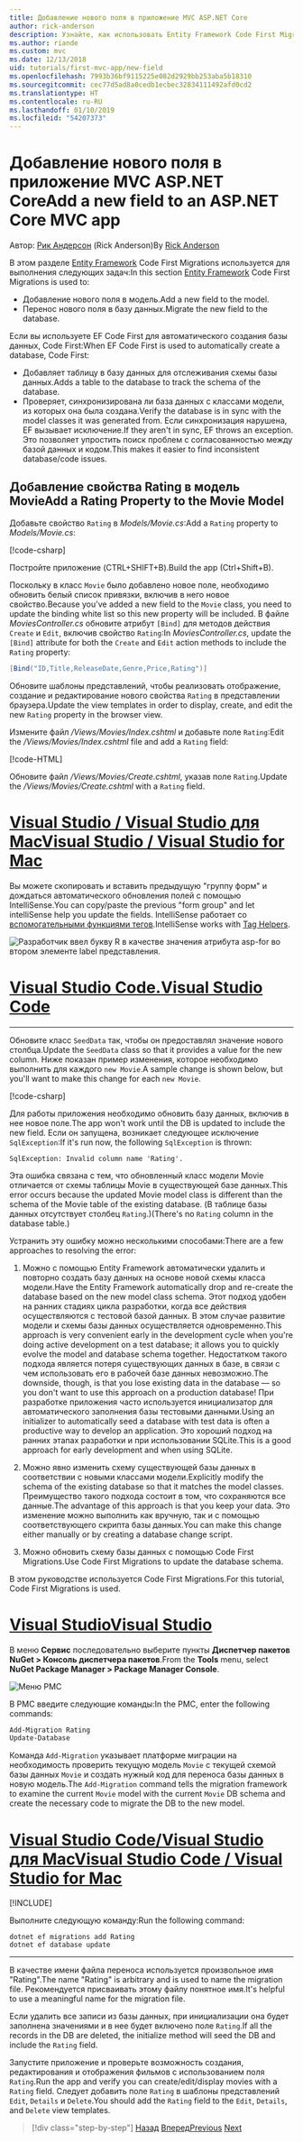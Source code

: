 ```yaml
---
title: Добавление нового поля в приложение MVC ASP.NET Core
author: rick-anderson
description: Узнайте, как использовать Entity Framework Code First Migrations для добавления нового поля к модели и переноса этого изменения в базу данных.
ms.author: riande
ms.custom: mvc
ms.date: 12/13/2018
uid: tutorials/first-mvc-app/new-field
ms.openlocfilehash: 7993b36bf9115225e082d2929bb253aba5b18310
ms.sourcegitcommit: cec77d5ad8a0cedb1ecbec32834111492afd0cd2
ms.translationtype: HT
ms.contentlocale: ru-RU
ms.lasthandoff: 01/10/2019
ms.locfileid: "54207373"
---
```

# <a name="add-a-new-field-to-an-aspnet-core-mvc-app"></a><span data-ttu-id="30470-103">Добавление нового поля в приложение MVC ASP.NET Core</span><span class="sxs-lookup"><span data-stu-id="30470-103">Add a new field to an ASP.NET Core MVC app</span></span>

<span data-ttu-id="30470-104">Автор: [Рик Андерсон](https://twitter.com/RickAndMSFT) (Rick Anderson)</span><span class="sxs-lookup"><span data-stu-id="30470-104">By [Rick Anderson](https://twitter.com/RickAndMSFT)</span></span>

<span data-ttu-id="30470-105">В этом разделе [Entity Framework](/ef/core/get-started/aspnetcore/new-db) Code First Migrations используется для выполнения следующих задач:</span><span class="sxs-lookup"><span data-stu-id="30470-105">In this section [Entity Framework](/ef/core/get-started/aspnetcore/new-db) Code First Migrations is used to:</span></span>

* <span data-ttu-id="30470-106">Добавление нового поля в модель.</span><span class="sxs-lookup"><span data-stu-id="30470-106">Add a new field to the model.</span></span>
* <span data-ttu-id="30470-107">Перенос нового поля в базу данных.</span><span class="sxs-lookup"><span data-stu-id="30470-107">Migrate the new field to the database.</span></span>

<span data-ttu-id="30470-108">Если вы используете EF Code First для автоматического создания базы данных, Code First:</span><span class="sxs-lookup"><span data-stu-id="30470-108">When EF Code First is used to automatically create a database, Code First:</span></span>

* <span data-ttu-id="30470-109">Добавляет таблицу в базу данных для отслеживания схемы базы данных.</span><span class="sxs-lookup"><span data-stu-id="30470-109">Adds a table to the database to  track the schema of the database.</span></span>
* <span data-ttu-id="30470-110">Проверяет, синхронизирована ли база данных с классами модели, из которых она была создана.</span><span class="sxs-lookup"><span data-stu-id="30470-110">Verify the database is in sync with the model classes it was generated from.</span></span> <span data-ttu-id="30470-111">Если синхронизация нарушена, EF вызывает исключение.</span><span class="sxs-lookup"><span data-stu-id="30470-111">If they aren't in sync, EF throws an exception.</span></span> <span data-ttu-id="30470-112">Это позволяет упростить поиск проблем с согласованностью между базой данных и кодом.</span><span class="sxs-lookup"><span data-stu-id="30470-112">This makes it easier to find inconsistent database/code issues.</span></span>

## <a name="add-a-rating-property-to-the-movie-model"></a><span data-ttu-id="30470-113">Добавление свойства Rating в модель Movie</span><span class="sxs-lookup"><span data-stu-id="30470-113">Add a Rating Property to the Movie Model</span></span>

<span data-ttu-id="30470-114">Добавьте свойство `Rating` в *Models/Movie.cs*:</span><span class="sxs-lookup"><span data-stu-id="30470-114">Add a `Rating` property to *Models/Movie.cs*:</span></span>

[!code-csharp[](~/tutorials/first-mvc-app/start-mvc/sample/MvcMovie22/Models/MovieDateRating.cs?highlight=13&name=snippet)]

<span data-ttu-id="30470-115">Постройте приложение (CTRL+SHIFT+B).</span><span class="sxs-lookup"><span data-stu-id="30470-115">Build the app (Ctrl+Shift+B).</span></span>

<span data-ttu-id="30470-116">Поскольку в класс `Movie` было добавлено новое поле, необходимо обновить белый список привязки, включив в него новое свойство.</span><span class="sxs-lookup"><span data-stu-id="30470-116">Because you've added a new field to the `Movie` class, you need to update the binding white list so this new property will be included.</span></span> <span data-ttu-id="30470-117">В файле *MoviesController.cs* обновите атрибут `[Bind]` для методов действия `Create` и `Edit`, включив свойство `Rating`:</span><span class="sxs-lookup"><span data-stu-id="30470-117">In *MoviesController.cs*, update the `[Bind]` attribute for both the `Create` and `Edit` action methods to include the `Rating` property:</span></span>

```csharp
[Bind("ID,Title,ReleaseDate,Genre,Price,Rating")]
   ```

<span data-ttu-id="30470-118">Обновите шаблоны представлений, чтобы реализовать отображение, создание и редактирование нового свойства `Rating` в представлении браузера.</span><span class="sxs-lookup"><span data-stu-id="30470-118">Update the view templates in order to display, create, and edit the new `Rating` property in the browser view.</span></span>

<span data-ttu-id="30470-119">Измените файл */Views/Movies/Index.cshtml* и добавьте поле `Rating`:</span><span class="sxs-lookup"><span data-stu-id="30470-119">Edit the */Views/Movies/Index.cshtml* file and add a `Rating` field:</span></span>

[!code-HTML[](~/tutorials/first-mvc-app/start-mvc/sample/MvcMovie22/Views/Movies/IndexGenreRating.cshtml?highlight=16,38&range=24-64)]

<span data-ttu-id="30470-120">Обновите файл */Views/Movies/Create.cshtml*, указав поле `Rating`.</span><span class="sxs-lookup"><span data-stu-id="30470-120">Update the */Views/Movies/Create.cshtml* with a `Rating` field.</span></span>

<!-- VS -------------------------->
# <a name="visual-studio--visual-studio-for-mactabvisual-studiovisual-studio-mac"></a>[<span data-ttu-id="30470-121">Visual Studio / Visual Studio для Mac</span><span class="sxs-lookup"><span data-stu-id="30470-121">Visual Studio / Visual Studio for Mac</span></span>](#tab/visual-studio+visual-studio-mac)

<span data-ttu-id="30470-122">Вы можете скопировать и вставить предыдущую "группу форм" и дождаться автоматического обновления полей с помощью IntelliSense.</span><span class="sxs-lookup"><span data-stu-id="30470-122">You can copy/paste the previous "form group" and let intelliSense help you update the fields.</span></span> <span data-ttu-id="30470-123">IntelliSense работает со [вспомогательными функциями тегов](xref:mvc/views/tag-helpers/intro).</span><span class="sxs-lookup"><span data-stu-id="30470-123">IntelliSense works with [Tag Helpers](xref:mvc/views/tag-helpers/intro).</span></span>

![Разработчик ввел букву R в качестве значения атрибута asp-for во втором элементе label представления.](new-field/_static/cr.png)

<!-- Code -------------------------->
# <a name="visual-studio-codetabvisual-studio-code"></a>[<span data-ttu-id="30470-127">Visual Studio Code.</span><span class="sxs-lookup"><span data-stu-id="30470-127">Visual Studio Code</span></span>](#tab/visual-studio-code)
<!-- This tab intentionally left blank. -->
---  
<!-- End of VS tabs -->

<span data-ttu-id="30470-128">Обновите класс `SeedData` так, чтобы он предоставлял значение нового столбца.</span><span class="sxs-lookup"><span data-stu-id="30470-128">Update the `SeedData` class so that it provides a value for the new column.</span></span> <span data-ttu-id="30470-129">Ниже показан пример изменения, которое необходимо выполнить для каждого `new Movie`.</span><span class="sxs-lookup"><span data-stu-id="30470-129">A sample change is shown below, but you'll want to make this change for each `new Movie`.</span></span>

[!code-csharp[](start-mvc/sample/MvcMovie/Models/SeedDataRating.cs?name=snippet1&highlight=6)]

<span data-ttu-id="30470-130">Для работы приложения необходимо обновить базу данных, включив в нее новое поле.</span><span class="sxs-lookup"><span data-stu-id="30470-130">The app won't work until the DB is updated to include the new field.</span></span> <span data-ttu-id="30470-131">Если он запущена, возникает следующее исключение `SqlException`:</span><span class="sxs-lookup"><span data-stu-id="30470-131">If it's run now, the following `SqlException` is thrown:</span></span>

`SqlException: Invalid column name 'Rating'.`

<span data-ttu-id="30470-132">Эта ошибка связана с тем, что обновленный класс модели Movie отличается от схемы таблицы Movie в существующей базе данных.</span><span class="sxs-lookup"><span data-stu-id="30470-132">This error occurs because the updated Movie model class is different than the schema of the Movie table of the existing database.</span></span> <span data-ttu-id="30470-133">(В таблице базы данных отсутствует столбец `Rating`.)</span><span class="sxs-lookup"><span data-stu-id="30470-133">(There's no `Rating` column in the database table.)</span></span>

<span data-ttu-id="30470-134">Устранить эту ошибку можно несколькими способами:</span><span class="sxs-lookup"><span data-stu-id="30470-134">There are a few approaches to resolving the error:</span></span>

1. <span data-ttu-id="30470-135">Можно с помощью Entity Framework автоматически удалить и повторно создать базу данных на основе новой схемы класса модели.</span><span class="sxs-lookup"><span data-stu-id="30470-135">Have the Entity Framework automatically drop and re-create the database based on the new model class schema.</span></span> <span data-ttu-id="30470-136">Этот подход удобен на ранних стадиях цикла разработки, когда все действия осуществляются с тестовой базой данных. В этом случае развитие модели и схемы базы данных осуществляется одновременно.</span><span class="sxs-lookup"><span data-stu-id="30470-136">This approach is very convenient early in the development cycle when you're doing active development on a test database; it allows you to quickly evolve the model and database schema together.</span></span> <span data-ttu-id="30470-137">Недостатком такого подхода является потеря существующих данных в базе, в связи с чем использовать его в рабочей базе данных невозможно.</span><span class="sxs-lookup"><span data-stu-id="30470-137">The downside, though, is that you lose existing data in the database — so you don't want to use this approach on a production database!</span></span> <span data-ttu-id="30470-138">При разработке приложения часто используется инициализатор для автоматического заполнения базы тестовыми данными.</span><span class="sxs-lookup"><span data-stu-id="30470-138">Using an initializer to automatically seed a database with test data is often a productive way to develop an application.</span></span> <span data-ttu-id="30470-139">Это хороший подход на ранних этапах разработки и при использовании SQLite.</span><span class="sxs-lookup"><span data-stu-id="30470-139">This is a good approach for early development and when using SQLite.</span></span>

2. <span data-ttu-id="30470-140">Можно явно изменить схему существующей базы данных в соответствии с новыми классами модели.</span><span class="sxs-lookup"><span data-stu-id="30470-140">Explicitly modify the schema of the existing database so that it matches the model classes.</span></span> <span data-ttu-id="30470-141">Преимущество такого подхода состоит в том, что сохраняются все данные.</span><span class="sxs-lookup"><span data-stu-id="30470-141">The advantage of this approach is that you keep your data.</span></span> <span data-ttu-id="30470-142">Это изменение можно выполнить как вручную, так и с помощью соответствующего скрипта базы данных.</span><span class="sxs-lookup"><span data-stu-id="30470-142">You can make this change either manually or by creating a database change script.</span></span>

3. <span data-ttu-id="30470-143">Можно обновить схему базы данных с помощью Code First Migrations.</span><span class="sxs-lookup"><span data-stu-id="30470-143">Use Code First Migrations to update the database schema.</span></span>

<span data-ttu-id="30470-144">В этом руководстве используется Code First Migrations.</span><span class="sxs-lookup"><span data-stu-id="30470-144">For this tutorial, Code First Migrations is used.</span></span>

<!-- VS -------------------------->
# <a name="visual-studiotabvisual-studio"></a>[<span data-ttu-id="30470-145">Visual Studio</span><span class="sxs-lookup"><span data-stu-id="30470-145">Visual Studio</span></span>](#tab/visual-studio)

<span data-ttu-id="30470-146">В меню **Сервис** последовательно выберите пункты **Диспетчер пакетов NuGet > Консоль диспетчера пакетов**.</span><span class="sxs-lookup"><span data-stu-id="30470-146">From the **Tools** menu, select **NuGet Package Manager > Package Manager Console**.</span></span>

  ![Меню PMC](adding-model/_static/pmc.png)

<span data-ttu-id="30470-148">В PMC введите следующие команды:</span><span class="sxs-lookup"><span data-stu-id="30470-148">In the PMC, enter the following commands:</span></span>

```powershell
Add-Migration Rating
Update-Database
```

<span data-ttu-id="30470-149">Команда `Add-Migration` указывает платформе миграции на необходимость проверить текущую модель `Movie` с текущей схемой базы данных `Movie` и создать нужный код для переноса базы данных в новую модель.</span><span class="sxs-lookup"><span data-stu-id="30470-149">The `Add-Migration` command tells the migration framework to examine the current `Movie` model with the current `Movie` DB schema and create the necessary code to migrate the DB to the new model.</span></span>

# <a name="visual-studio-code--visual-studio-for-mactabvisual-studio-codevisual-studio-mac"></a>[<span data-ttu-id="30470-150">Visual Studio Code/Visual Studio для Mac</span><span class="sxs-lookup"><span data-stu-id="30470-150">Visual Studio Code / Visual Studio for Mac</span></span>](#tab/visual-studio-code+visual-studio-mac)

[!INCLUDE[](~/includes/RP-mvc-shared/sqlite-warn.md)]

<span data-ttu-id="30470-151">Выполните следующую команду:</span><span class="sxs-lookup"><span data-stu-id="30470-151">Run the following command:</span></span>

```cli
dotnet ef migrations add Rating
dotnet ef database update
```

---  
<!-- End of VS tabs -->

<span data-ttu-id="30470-152">В качестве имени файла переноса используется произвольное имя "Rating".</span><span class="sxs-lookup"><span data-stu-id="30470-152">The name "Rating" is arbitrary and is used to name the migration file.</span></span> <span data-ttu-id="30470-153">Рекомендуется присваивать этому файлу понятное имя.</span><span class="sxs-lookup"><span data-stu-id="30470-153">It's helpful to use a meaningful name for the migration file.</span></span>

<span data-ttu-id="30470-154">Если удалить все записи из базы данных, при инициализации она будет заполнена значениями и в нее будет включено поле `Rating`.</span><span class="sxs-lookup"><span data-stu-id="30470-154">If all the records in the DB are deleted, the initialize method will seed the DB and include the `Rating` field.</span></span>

<span data-ttu-id="30470-155">Запустите приложение и проверьте возможность создания, редактирования и отображения фильмов с использованием поля `Rating`.</span><span class="sxs-lookup"><span data-stu-id="30470-155">Run the app and verify you can create/edit/display movies with a `Rating` field.</span></span> <span data-ttu-id="30470-156">Следует добавить поле `Rating` в шаблоны представлений `Edit`, `Details` и `Delete`.</span><span class="sxs-lookup"><span data-stu-id="30470-156">You should add the `Rating` field to the `Edit`, `Details`, and `Delete` view templates.</span></span>

> [!div class="step-by-step"]
> <span data-ttu-id="30470-157">[Назад](search.md)
> [Вперед](validation.md)</span><span class="sxs-lookup"><span data-stu-id="30470-157">[Previous](search.md)
[Next](validation.md)</span></span>  

